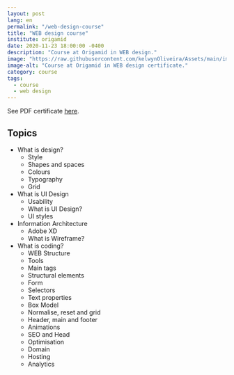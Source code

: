 ```yaml
---
layout: post
lang: en
permalink: "/web-design-course"
title: "WEB design course"
institute: origamid
date: 2020-11-23 18:00:00 -0400
description: "Course at Origamid in WEB design."
image: "https://raw.githubusercontent.com/kelwynOliveira/Assets/main/img/certificates/intensive-courses/origamid/web-design-course/front-en.jpg"
image-alt: "Course at Origamid in WEB design certificate."
category: course
tags:
  - course
  - web design
---
```


See PDF certificate <a href="https://docs.google.com/viewer?url=https://raw.githubusercontent.com/kelwynOliveira/Assets/main/PDF/certificates/intensive-courses/{{page.institute}}{{page.permalink}}.pdf" target="_blank">here</a>.

## Topics

- What is design?
  - Style
  - Shapes and spaces
  - Colours
  - Typography
  - Grid
- What is UI Design
  - Usability
  - What is UI Design?
  - UI styles
- Information Architecture
  - Adobe XD
  - What is Wireframe?
- What is coding?
  - WEB Structure
  - Tools
  - Main tags
  - Structural elements
  - Form
  - Selectors
  - Text properties
  - Box Model
  - Normalise, reset and grid
  - Header, main and footer
  - Animations
  - SEO and Head
  - Optimisation
  - Domain
  - Hosting
  - Analytics
